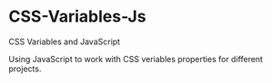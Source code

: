 # CSS-Variables-Js
CSS Variables and JavaScript 

Using JavaScript to work with CSS veriables properties for different projects.


